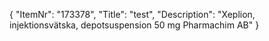 {
  "ItemNr": "173378",
  "Title": "test",
  "Description": "Xeplion, injektionsvätska, depotsuspension 50 mg Pharmachim AB"
}